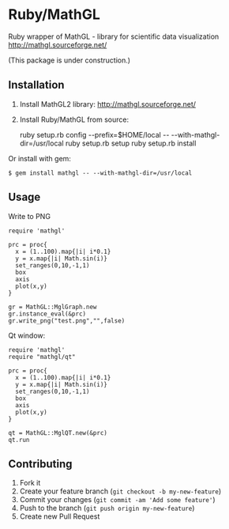 # Ruby/MathGL

Ruby wrapper of MathGL - library for scientific data visualization
http://mathgl.sourceforge.net/

(This package is under construction.)

## Installation

1. Install MathGL2 library: http://mathgl.sourceforge.net/

2. Install Ruby/MathGL from source:

    ruby setup.rb config --prefix=$HOME/local -- --with-mathgl-dir=/usr/local
    ruby setup.rb setup
    ruby setup.rb install

Or install with gem:

    $ gem install mathgl -- --with-mathgl-dir=/usr/local

## Usage

Write to PNG

    require 'mathgl'

    prc = proc{
      x = (1..100).map{|i| i*0.1}
      y = x.map{|i| Math.sin(i)}
      set_ranges(0,10,-1,1)
      box
      axis
      plot(x,y)
    }

    gr = MathGL::MglGraph.new
    gr.instance_eval(&prc)
    gr.write_png("test.png","",false)

Qt window:

    require 'mathgl'
    require "mathgl/qt"

    prc = proc{
      x = (1..100).map{|i| i*0.1}
      y = x.map{|i| Math.sin(i)}
      set_ranges(0,10,-1,1)
      box
      axis
      plot(x,y)
    }

    qt = MathGL::MglQT.new(&prc)
    qt.run

## Contributing

1. Fork it
2. Create your feature branch (`git checkout -b my-new-feature`)
3. Commit your changes (`git commit -am 'Add some feature'`)
4. Push to the branch (`git push origin my-new-feature`)
5. Create new Pull Request
